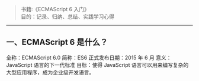 > 书籍:《ECMAScript 6 入门》  
> 目的：记录、归纳、总结、实践学习心得

---

## 一、ECMAScript 6 是什么？
<justify><span>全称</span>：<content>ECMAScript 6.0 </content></justify>
<justify><span>简称</span>：<content>ES6 </content></justify>
<justify><span>正式发布日期</span>：<content>2015 年 6 月</content></justify>
<justify><span>意义</span>：<content>JavaScript 语言的下一代标准 </content></justify>
<justify><span>目标</span>：<content>使得 JavaScript 语言可以用来编写复杂的大型应用程序，成为企业级开发语言。 </content></justify>
